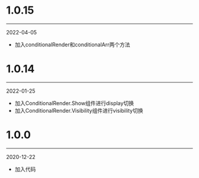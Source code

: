 # 1.0.15

***

2022-04-05

* 加入conditionalRender和conditionalArr两个方法

# 1.0.14

***

2022-01-25

* 加入ConditionalRender.Show组件进行display切换
* 加入ConditionalRender.Visibility组件进行visibility切换

# 1.0.0

***

2020-12-22

* 加入代码
